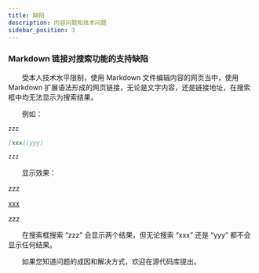 ```yaml
---
title: 缺陷
description: 内容问题和技术问题
sidebar_position: 3
---
```


### Markdown 链接对搜索功能的支持缺陷

&#8195;&#8195;受本人技术水平限制，使用 Markdown 文件编辑内容的网页当中，使用 Markdown 扩展语法形成的网页链接，无论是文字内容，还是链接地址，在搜索框中均无法显示为搜索结果。

&#8195;&#8195;例如：

```markdown title="xxx.md"
zzz

[xxx](yyy)

zzz
```

&#8195;&#8195;显示效果：

zzz

[xxx](yyy)

zzz

&#8195;&#8195;在搜索框搜索 “zzz” 会显示两个结果，但无论搜索 “xxx” 还是 “yyy” 都不会显示任何结果。

&#8195;&#8195;如果您知道问题的成因和解决方式，欢迎在源代码库提出。